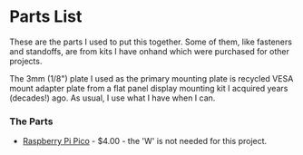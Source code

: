 # Parts List

These are the parts I used to put this together.  Some of them, like fasteners and standoffs, are from kits I have onhand which were purchased for other projects.

The 3mm (1/8") plate I used as the primary mounting plate is recycled VESA mount adapter plate from a flat panel display mounting kit I acquired years (decades!) ago.  As usual, I use what I have when I can.

### The Parts

- [Raspberry Pi Pico](https://www.sparkfun.com/products/17829?src=raspberrypi) - $4.00 - the 'W' is not needed for this project.
